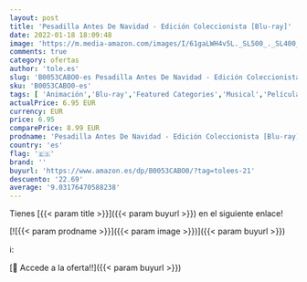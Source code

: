 ```yaml
---
layout: post
title: 'Pesadilla Antes De Navidad - Edición Coleccionista [Blu-ray]'
date: 2022-01-18 18:09:48
image: 'https://m.media-amazon.com/images/I/61gaLWH4v5L._SL500_._SL400_.jpg'
comments: true
category: ofertas
author: 'tole.es'
slug: 'B0053CABO0-es Pesadilla Antes De Navidad - Edición Coleccionista [Blu-ray]'
sku: 'B0053CABO0-es'
tags: [ 'Animación','Blu-ray','Featured Categories','Musical','Películas','Películas y TV','navidad', ]
actualPrice: 6.95 EUR
currency: EUR
price: 6.95
comparePrice: 8.99 EUR
prodname: 'Pesadilla Antes De Navidad - Edición Coleccionista [Blu-ray]'
country: 'es'
flag: '🇪🇸'
brand: ''
buyurl: 'https://www.amazon.es/dp/B0053CABO0/?tag=tolees-21'
descuento: '22.69'
average: '9.03176470588238'
---
```


Tienes [{{< param title >}}]({{< param buyurl >}}) en el siguiente enlace!

[![{{< param prodname >}}]({{< param image >}})]({{< param buyurl >}})

ℹ️:


[🛒 Accede a la oferta!!]({{< param buyurl >}})
